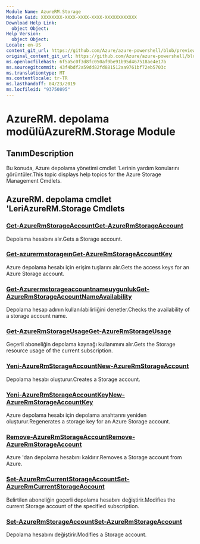 ```yaml
---
Module Name: AzureRM.Storage
Module Guid: XXXXXXXX-XXXX-XXXX-XXXX-XXXXXXXXXXXX
Download Help Link:
  object Object: 
Help Version:
  object Object: 
Locale: en-US
content_git_url: https://github.com/Azure/azure-powershell/blob/preview/src/ResourceManager/Storage/Stack/Commands.Management.Storage/help/AzureRM.Storage.md
original_content_git_url: https://github.com/Azure/azure-powershell/blob/preview/src/ResourceManager/Storage/Stack/Commands.Management.Storage/help/AzureRM.Storage.md
ms.openlocfilehash: 6f5a5c0f3d8fc050af9be91b95d467518ae4e17b
ms.sourcegitcommit: 43f4bdf2a59dd82fd881512aa9761bf72eb5703c
ms.translationtype: MT
ms.contentlocale: tr-TR
ms.lasthandoff: 04/23/2019
ms.locfileid: "93750895"
---
```

# <span data-ttu-id="7139c-101">AzureRM. depolama modülü</span><span class="sxs-lookup"><span data-stu-id="7139c-101">AzureRM.Storage Module</span></span>
## <span data-ttu-id="7139c-102">Tanım</span><span class="sxs-lookup"><span data-stu-id="7139c-102">Description</span></span>
<span data-ttu-id="7139c-103">Bu konuda, Azure depolama yönetimi cmdlet 'Lerinin yardım konularını görüntüler.</span><span class="sxs-lookup"><span data-stu-id="7139c-103">This topic displays help topics for the Azure Storage Management Cmdlets.</span></span>

## <span data-ttu-id="7139c-104">AzureRM. depolama cmdlet 'Leri</span><span class="sxs-lookup"><span data-stu-id="7139c-104">AzureRM.Storage Cmdlets</span></span>
### [<span data-ttu-id="7139c-105">Get-AzureRmStorageAccount</span><span class="sxs-lookup"><span data-stu-id="7139c-105">Get-AzureRmStorageAccount</span></span>](Get-AzureRmStorageAccount.md)
<span data-ttu-id="7139c-106">Depolama hesabını alır.</span><span class="sxs-lookup"><span data-stu-id="7139c-106">Gets a Storage account.</span></span>

### [<span data-ttu-id="7139c-107">Get-azurermstorageın</span><span class="sxs-lookup"><span data-stu-id="7139c-107">Get-AzureRmStorageAccountKey</span></span>](Get-AzureRmStorageAccountKey.md)
<span data-ttu-id="7139c-108">Azure depolama hesabı için erişim tuşlarını alır.</span><span class="sxs-lookup"><span data-stu-id="7139c-108">Gets the access keys for an Azure Storage account.</span></span>

### [<span data-ttu-id="7139c-109">Get-Azurermstorageaccountnameuygunluk</span><span class="sxs-lookup"><span data-stu-id="7139c-109">Get-AzureRmStorageAccountNameAvailability</span></span>](Get-AzureRmStorageAccountNameAvailability.md)
<span data-ttu-id="7139c-110">Depolama hesap adının kullanılabilirliğini denetler.</span><span class="sxs-lookup"><span data-stu-id="7139c-110">Checks the availability of a storage account name.</span></span>

### [<span data-ttu-id="7139c-111">Get-AzureRmStorageUsage</span><span class="sxs-lookup"><span data-stu-id="7139c-111">Get-AzureRmStorageUsage</span></span>](Get-AzureRmStorageUsage.md)
<span data-ttu-id="7139c-112">Geçerli aboneliğin depolama kaynağı kullanımını alır.</span><span class="sxs-lookup"><span data-stu-id="7139c-112">Gets the Storage resource usage of the current subscription.</span></span>

### [<span data-ttu-id="7139c-113">Yeni-AzureRmStorageAccount</span><span class="sxs-lookup"><span data-stu-id="7139c-113">New-AzureRmStorageAccount</span></span>](New-AzureRmStorageAccount.md)
<span data-ttu-id="7139c-114">Depolama hesabı oluşturur.</span><span class="sxs-lookup"><span data-stu-id="7139c-114">Creates a Storage account.</span></span>

### [<span data-ttu-id="7139c-115">Yeni-AzureRmStorageAccountKey</span><span class="sxs-lookup"><span data-stu-id="7139c-115">New-AzureRmStorageAccountKey</span></span>](New-AzureRmStorageAccountKey.md)
<span data-ttu-id="7139c-116">Azure depolama hesabı için depolama anahtarını yeniden oluşturur.</span><span class="sxs-lookup"><span data-stu-id="7139c-116">Regenerates a storage key for an Azure Storage account.</span></span>

### [<span data-ttu-id="7139c-117">Remove-AzureRmStorageAccount</span><span class="sxs-lookup"><span data-stu-id="7139c-117">Remove-AzureRmStorageAccount</span></span>](Remove-AzureRmStorageAccount.md)
<span data-ttu-id="7139c-118">Azure 'dan depolama hesabını kaldırır.</span><span class="sxs-lookup"><span data-stu-id="7139c-118">Removes a Storage account from Azure.</span></span>

### [<span data-ttu-id="7139c-119">Set-AzureRmCurrentStorageAccount</span><span class="sxs-lookup"><span data-stu-id="7139c-119">Set-AzureRmCurrentStorageAccount</span></span>](Set-AzureRmCurrentStorageAccount.md)
<span data-ttu-id="7139c-120">Belirtilen aboneliğin geçerli depolama hesabını değiştirir.</span><span class="sxs-lookup"><span data-stu-id="7139c-120">Modifies the current Storage account of the specified subscription.</span></span>

### [<span data-ttu-id="7139c-121">Set-AzureRmStorageAccount</span><span class="sxs-lookup"><span data-stu-id="7139c-121">Set-AzureRmStorageAccount</span></span>](Set-AzureRmStorageAccount.md)
<span data-ttu-id="7139c-122">Depolama hesabını değiştirir.</span><span class="sxs-lookup"><span data-stu-id="7139c-122">Modifies a Storage account.</span></span>

